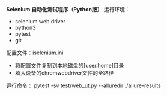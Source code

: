 **Selenium 自动化测试程序（Python版）**
运行环境：
- selenium web driver
- python3
- pytest
- git

配置文件：iselenium.ini
- 将配置文件复制到本地磁盘的[user.home]目录
- 填入设备的chromwebdriver文件的全路径

运行命令：
pytest -sv test/web_ut.py --alluredir ./allure-results